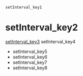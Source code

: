 ```ngMeta
setInterval_key1
```
# setInterval_key2
[setInterval_key3](http://codepen.io/navgurukul/full/ZLBBvZ/)
setInterval_key4

- setInterval_key5
- setInterval_key6
- setInterval_key7
- setInterval_key8
